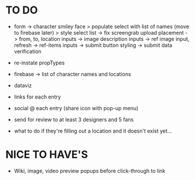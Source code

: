 # TO DO
* form 
	-> character smiley face
			> populate select with list of names (move to firebase later)
			> style select list
	-> fix screengrab upload placement
	-> from, to, location inputs
	-> image description inputs
	-> ref image input, refresh
	-> ref-items inputs
	-> submit button styling
	-> submit data verification

* re-instate propTypes

* firebase
	-> list of character names and locations

* dataviz

* links for each entry

* social @ each entry (share icon with pop-up menu)

* send for review to at least 3 designers and 5 fans

* what to do if they're filling out a location and it doesn't exist yet...

# NICE TO HAVE'S
* Wiki, image, video preview popups before click-through to link